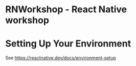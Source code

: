 # RNWorkshop - React Native workshop

# Setting Up Your Environment
See https://reactnative.dev/docs/environment-setup
